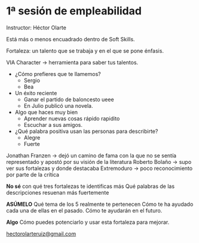 # 1ª sesión de empleabilidad

Instructor: Héctor Olarte

Está más o menos encuadrado dentro de Soft Skills.

Fortaleza: un talento que se trabaja y en el que se pone énfasis.

VIA Character -> herramienta para saber tus talentos.

* ¿Cómo prefieres que te llamemos?
  * Sergio
  * Bea
* Un éxito reciente
  * Ganar el partido de baloncesto ueee
  * En Julio publicó una novela.
* Algo que haces muy bien
  * Aprender nuevas cosas rápido rapidito
  * Escuchar a sus amigos.
* ¿Qué palabra positiva usan las personas para describirte?
  * Alegre
  * Fuerte

Jonathan Franzen ->
  dejó un camino de fama con la que no se sentía representado y apostó por su visión de la literatura
Roberto Bolaño ->
  supo ver sus fortalezas y donde destacaba
Extremoduro ->
  poco reconocimiento por parte de la crítica

**No sé**
con qué tres fortalezas te identificas más
Qué palabras de las descripciones resuenan más fuertemente

**ASÚMELO**
Qué tema de los 5 realmente te pertenecen
Cómo te ha ayudado cada una de ellas en el pasado. Cómo te ayudarán en el futuro.

**Algo**
Cómo puedes potenciarlo y usar esta fortaleza para mejorar.

hectorolarteruiz@gmail.com
